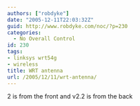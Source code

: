 ```yaml
---
authors: ["robdyke"]
date: "2005-12-11T22:03:32Z"
guid: http://www.robdyke.com/noc/?p=230
categories:
  - No Overall Control
id: 230
tags:
- linksys wrt54g
- wireless
title: WRT antenna
url: /2005/12/11/wrt-antenna/
---
```

2 is from the front and v2.2 is from the back